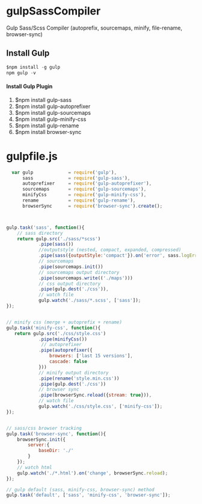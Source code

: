 # gulpSassCompiler
Gulp Sass/Scss Compiler (autoprefix, sourcemaps, minify, file-rename, browser-sync)



## Install Gulp
```javascript
$npm install -g gulp
npm gulp -v
```


#### Install Gulp Plugin

1. $npm install gulp-sass
2. $npm install gulp-autoprefixer
3. $npm install gulp-sourcemaps
4. $npm install gulp-minify-css
5. $npm install gulp-rename
6. $npm install browser-sync



# gulpfile.js
```javascript
  var gulp             = require('gulp'),
      sass             = require('gulp-sass'),
      autoprefixer     = require('gulp-autoprefixer'),
      sourcemaps       = require('gulp-sourcemaps'),
      minifyCss        = require('gulp-minify-css'),
      rename           = require('gulp-rename'),
      browserSync      = require('browser-sync').create();



gulp.task('sass', function(){
    // sass directory
    return gulp.src('./sass/*scss')
            .pipe(sass())
            //outputstyle (nested, compact, expanded, compressed)
            .pipe(sass({outputStyle:'compact'}).on('error', sass.logError))
            // sourcemaps
            .pipe(sourcemaps.init())
            // sourcemaps output directory
            .pipe(sourcemaps.write(('./maps')))
            // css output directory
            .pipe(gulp.dest('./css')),
            // watch file
            gulp.watch('./sass/*.scss', ['sass']);
});


// minify css (merge + autoprefix + rename)
gulp.task('minify-css', function(){
   return gulp.src('./css/style.css')
            .pipe(minifyCss())
             // autoprefixer
            .pipe(autoprefixer({
                browsers: ['last 15 versions'],
                cascade: false
            }))
            // minify output directory
            .pipe(rename('style.min.css'))
            .pipe(gulp.dest('./css'))
            // browser sync
            .pipe(browserSync.reload({stream: true})),
            // watch file
            gulp.watch('./css/style.css', ['minify-css']);
});


// sass/css browser tracking
gulp.task('browser-sync', function(){
    browserSync.init({
        server:{
            baseDir: './'
        }
    });
    // watch html
    gulp.watch('./*.html').on('change', browserSync.reload);
});

// gulp default (sass, minify-css, browser-sync) method
gulp.task('default', ['sass', 'minify-css', 'browser-sync']);

```
